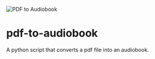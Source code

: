 ![PDF to Audiobook](https://github.com/Neill-Erasmus/pdf-to-audiobook/assets/141222943/95363980-491c-4d7c-a351-ef97b28b0fa9)

# pdf-to-audiobook
 A python script that converts a pdf file into an audiobook.
